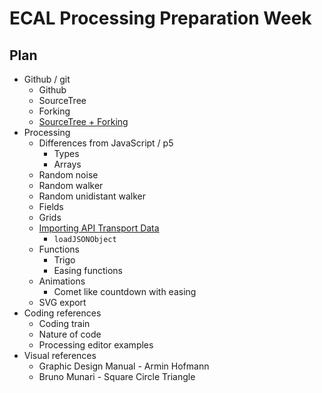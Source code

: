 ECAL Processing Preparation Week
===

Plan
---

* Github / git
	* Github
	* SourceTree
	* Forking
	* [SourceTree + Forking](https://stackoverflow.com/questions/13273852/how-do-i-update-my-forked-repo-using-sourcetree)
* Processing
	* Differences from JavaScript / p5
		* Types
		* Arrays
	* Random noise
	* Random walker
	* Random unidistant walker
	* Fields
	* Grids
	* [Importing API Transport Data](https://transport.opendata.ch/docs.html)
		* `loadJSONObject`
	* Functions
		* Trigo
		* Easing functions
	* Animations
		* Comet like countdown with easing
	* SVG export
* Coding references
	* Coding train
	* Nature of code
	* Processing editor examples
* Visual references
	* Graphic Design Manual - Armin Hofmann
	* Bruno Munari - Square Circle Triangle
